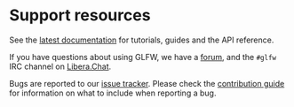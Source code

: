 # Support resources

See the [latest documentation](https://www.glfw.org/docs/latest/) for tutorials,
guides and the API reference.

If you have questions about using GLFW, we have a
[forum](https://discourse.glfw.org/), and the `#glfw` IRC channel on
[Libera.Chat](https://libera.chat/).

Bugs are reported to our [issue tracker](https://github.com/glfw/glfw/issues).
Please check the [contribution
guide](https://github.com/glfw/glfw/blob/master/docs/CONTRIBUTING.md) for
information on what to include when reporting a bug.

